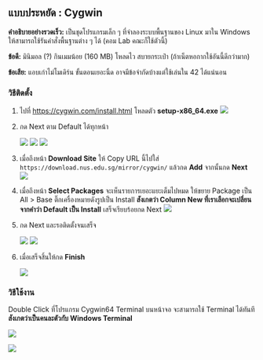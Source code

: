 ## แบบประหยัด : Cygwin

**คำอธิบายอย่างรวดเร็ว:** เป็นชุดโปรแกรมเล็ก ๆ ที่จำลองระบบพื้นฐานของ Linux มาใน Windows ให้สามารถใช้รันคำสั่งพื้นฐานต่าง ๆ ได้ (คอม Lab คณะก็ใช้ตัวนี้)

**ข้อดี:** มินิมอล (?) กินเมมน้อย (160 MB) โหลดไว สบายกระเป๋า (ถ้าเน็ตหอกากใช้อันนี้ดีกว่ามาก)

**ข้อเสีย:** แอบเก่าไม่โมเดิร์น ขั้นตอนเยอะนิ้ด อาจมีข้อจำกัดบ้างแต่ใช้เล่นใน 42 ได้แน่นอน

### วิธีติดตั้ง

1. ไปที่ https://cygwin.com/install.html โหลดตัว **setup-x86_64.exe**
	![](../screenshots/Pasted%20image%2020241216232804.png)
2. กด Next ตาม Default ได้ทุกหน้า
	
	![](../screenshots/Pasted%20image%2020241216232850.png)
	![](../screenshots/Pasted%20image%2020241216232927.png)
	![](../screenshots/Pasted%20image%2020241216233003.png)
4. เมื่อถึงหน้า **Download Site** ให้ Copy URL นี้ไปใส่ `https://download.nus.edu.sg/mirror/cygwin/` แล้วกด **Add** จากนั้นกด **Next**
	![](../screenshots/Pasted%20image%2020241216233330.png)
5. เมื่อถึงหน้า **Select Packages** จะเห็นรายการเยอะแยะเต็มไปหมด ให้ขยาย Package เป็น All > Base ติ๊กเครื่องหมายดังรูปเป็น Install **สังเกตว่า Column New  ที่เราเลือกจะเปลี่ยนจากคำว่า Default เป็น Install** เสร็จเรียบร้อยกด Next
	![](../screenshots/Pasted%20image%2020241216233958.png)
6. กด Next และรอติดตั้งจนเสร็จ
	
	![](../screenshots/Pasted%20image%2020241216234202.png)
	![](../screenshots/Pasted%20image%2020241216234206.png)
8. เมื่อเสร็จสิ้นให้กด **Finish**
	
	![](../screenshots/Pasted%20image%2020241216234339.png)

### วิธีใช้งาน

Double Click ที่โปรแกรม Cygwin64 Terminal บนหน้าจอ จะสามารถใช้ Terminal ได้ทันที **สังเกตว่าเป็นคนละตัวกับ Windows Terminal**

![](../screenshots/Pasted%20image%2020241216234406.png)

![](../screenshots/Pasted%20image%2020241216235114.png)
